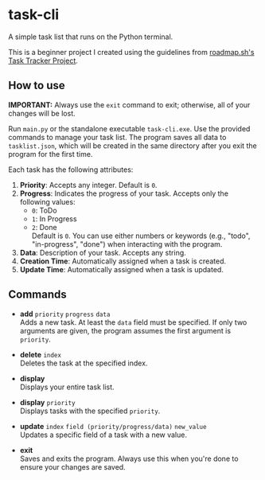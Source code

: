 # task-cli
A simple task list that runs on the Python terminal.

This is a beginner project I created using the guidelines from [roadmap.sh's Task Tracker Project](https://roadmap.sh/projects/task-tracker).

## How to use
**IMPORTANT:** Always use the `exit` command to exit; otherwise, all of your changes will be lost.

Run `main.py` or the standalone executable `task-cli.exe`. Use the provided commands to manage your task list. The program saves all data to `tasklist.json`, which will be created in the same directory after you exit the program for the first time.

Each task has the following attributes:
1. **Priority**: Accepts any integer. Default is `0`.
2. **Progress**: Indicates the progress of your task. Accepts only the following values:
   - `0`: ToDo
   - `1`: In Progress
   - `2`: Done  
   Default is `0`. You can use either numbers or keywords (e.g., "todo", "in-progress", "done") when interacting with the program.
3. **Data**: Description of your task. Accepts any string.
4. **Creation Time**: Automatically assigned when a task is created.
5. **Update Time**: Automatically assigned when a task is updated.

## Commands
- **add** `priority` `progress` `data`  
  Adds a new task. At least the `data` field must be specified. If only two arguments are given, the program assumes the first argument is `priority`.
  
- **delete** `index`  
  Deletes the task at the specified index.

- **display**  
  Displays your entire task list.
  
- **display** `priority`  
  Displays tasks with the specified `priority`.

- **update** `index` `field (priority/progress/data)` `new_value`  
  Updates a specific field of a task with a new value.

- **exit**  
  Saves and exits the program. Always use this when you're done to ensure your changes are saved.
